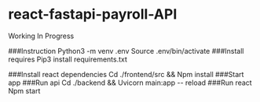 # react-fastapi-payroll-API
Working In Progress

###Instruction 
Python3 -m venv .env
Source .env/bin/activate
###Install requires
Pip3 install requirements.txt

###Install react dependencies
Cd ./frontend/src && Npm install
###Start app
###Run api
Cd ./backend && Uvicorn main:app -- reload
###Run react
Npm start 
